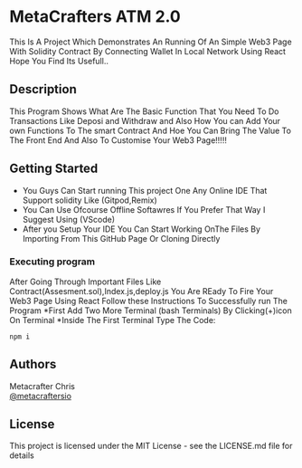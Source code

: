 # MetaCrafters ATM 2.0

This Is A Project Which Demonstrates An Running Of An Simple Web3 Page With Solidity Contract By Connecting Wallet In Local Network Using React Hope You Find Its Usefull..

## Description

This Program Shows What Are The Basic Function That You Need To Do Transactions Like Deposi and Withdraw and Also How You can Add Your own Functions To The smart Contract And Hoe You Can Bring The Value To The Front End And Also To Customise Your Web3 Page!!!!!

## Getting Started
* You Guys Can Start running This project One Any Online IDE That Support solidity Like (Gitpod,Remix)
* You Can Use Ofcourse Offline Softawres If You Prefer That Way I Suggest Using (VScode)
* After you Setup Your IDE You Can Start Working OnThe Files By Importing From This GitHub Page Or Cloning Directly 

### Executing program

After Going Through Important Files Like Contract(Assesment.sol),Index.js,deploy.js You Are REady To Fire Your Web3 Page Using React Follow these Instructions To Successfully run The Program
*First Add Two More Terminal (bash Terminals) By Clicking(+)icon On Terminal
*Inside The First Terminal Type The Code:
````
npm i
````


## Authors

Metacrafter Chris  
[@metacraftersio](https://twitter.com/metacraftersio)


## License

This project is licensed under the MIT License - see the LICENSE.md file for details

